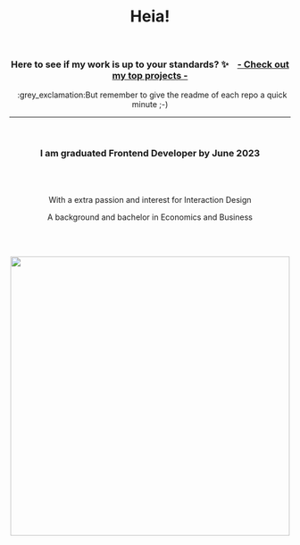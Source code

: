 <h1 align="center">Heia!</h1>
<br>
<h3 align="center">Here to see if my work is up to your standards?  ✨ &nbsp&nbsp  <a href="https://github.com/stars/SolveigRebnord/lists/top-projects">- Check out my top projects - </a></h3>

 <p align="center">&nbsp :grey_exclamation:But remember to give the readme of each repo a quick minute ;-)</p> 




***

<br>

<h3 align="center">I am graduated Frontend Developer by June 2023</h3>
<br>




<br>
<p align="center">
With a extra passion and interest for Interaction Design
</p>
<p align="center">
A background and bachelor in Economics and Business
</p>

<br>
<br>

<p align="center">
<a href="https://git.io/streak-stats"><img width="500" src="https://streak-stats.demolab.com?user=solveigrebnord&hide_border=true&date_format=j%20M%5B%20Y%5D&mode=weekly&ring=DDAAA4&fire=D38585&background=00000000&stroke=DD948C&currStreakNum=FFFFFF&sideNums=DDAAA4&currStreakLabel=FFFFFF&dates=CECECEEC&sideLabels=FFFFFF"/></a>
</p>
<br><br>
